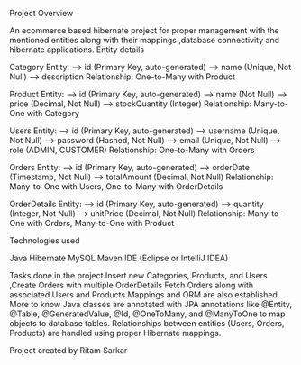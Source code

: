 
Project Overview


An ecommerce based hibernate project for proper management with the mentioned entities along with their mappings ,database connectivity and hibernate applications.
Entity details

Category Entity: ⟶ id (Primary Key, auto-generated) ⟶ name (Unique, Not Null) ⟶ description Relationship: One-to-Many with Product

Product Entity: ⟶ id (Primary Key, auto-generated) ⟶ name (Not Null) ⟶ price (Decimal, Not Null) ⟶ stockQuantity (Integer) Relationship: Many-to-One with Category

Users Entity: ⟶ id (Primary Key, auto-generated) ⟶ username (Unique, Not Null) ⟶ password (Hashed, Not Null) ⟶ email (Unique, Not Null) ⟶ role (ADMIN, CUSTOMER) Relationship: One-to-Many with Orders

Orders Entity: ⟶ id (Primary Key, auto-generated) ⟶ orderDate (Timestamp, Not Null) ⟶ totalAmount (Decimal, Not Null) Relationship: Many-to-One with Users, One-to-Many with OrderDetails

OrderDetails Entity: ⟶ id (Primary Key, auto-generated) ⟶ quantity (Integer, Not Null) ⟶ unitPrice (Decimal, Not Null) Relationship: Many-to-One with Orders, Many-to-One with Product

Technologies used

Java Hibernate MySQL Maven IDE (Eclipse or IntelliJ IDEA)

Tasks done in the project
Insert new Categories, Products, and Users ,Create Orders with multiple OrderDetails Fetch Orders along with associated Users and Products.Mappings and ORM are also established.
More to know
Java classes are annotated with JPA annotations like @Entity, @Table, @GeneratedValue, @Id, @OneToMany, and @ManyToOne to map objects to database tables. Relationships between entities (Users, Orders, Products) are handled using proper Hibernate mappings.


Project created by Ritam Sarkar
